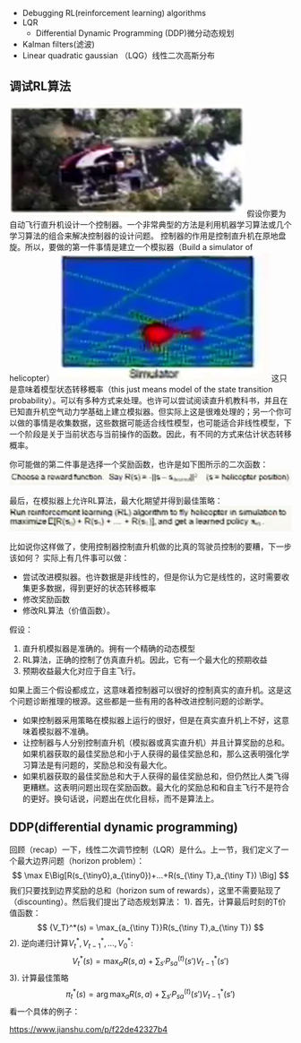 - Debugging RL(reinforcement learning) algorithms
- LQR
  - Differential Dynamic Programming (DDP)微分动态规划
- Kalman filters(滤波)
- Linear quadratic gaussian （LQG）线性二次高斯分布  

## 调试RL算法
![](https://raw.githubusercontent.com/fray-hao/images/master/20190612093250.png)
假设你要为自动飞行直升机设计一个控制器。一个非常典型的方法是利用机器学习算法或几个学习算法的组合来解决控制器的设计问题。
控制器的作用是控制直升机在原地盘旋。所以，要做的第一件事情是建立一个模拟器（Build a simulator of helicopter）
![](https://raw.githubusercontent.com/fray-hao/images/master/20190612093408.png)
这只是意味着模型状态转移概率（this just means model of the state transition probability）。可以有多种方式来处理。也许可以尝试阅读直升机教科书，并且在已知直升机空气动力学基础上建立模拟器。但实际上这是很难处理的；另一个你可以做的事情是收集数据，这些数据可能适合线性模型，也可能适合非线性模型，下一个阶段是关于当前状态与当前操作的函数。因此，有不同的方式来估计状态转移概率。 

你可能做的第二件事是选择一个奖励函数，也许是如下图所示的二次函数：
![](https://raw.githubusercontent.com/fray-hao/images/master/20190613081834.png)
 
最后，在模拟器上允许RL算法，最大化期望并得到最佳策略：
![](https://raw.githubusercontent.com/fray-hao/images/master/20190613091453.png)

比如说你这样做了，使用控制器控制直升机做的比真的驾驶员控制的要糟，下一步该如何？
实际上有几件事可以做：
- 尝试改进模拟器。也许数据是非线性的，但是你认为它是线性的，这时需要收集更多数据，得到更好的状态转移概率
- 修改奖励函数
- 修改RL算法（价值函数）。

假设：
1. 直升机模拟器是准确的。拥有一个精确的动态模型
2. RL算法，正确的控制了仿真直升机。因此，它有一个最大化的预期收益
3. 预期收益最大化对应于自主飞行。
   
如果上面三个假设都成立，这意味着控制器可以很好的控制真实的直升机。这是这个问题诊断推理的根源。这些都是一些有用的各种改进控制问题的诊断学。

- 如果控制器采用策略在模拟器上运行的很好，但是在真实直升机上不好，这意味着模拟器不准确。
- 让控制器与人分别控制直升机（模拟器或真实直升机）并且计算奖励的总和。如果机器获取的最佳奖励总和小于人获得的最佳奖励总和，那么这表明强化学习算法是有问题的，奖励总和没有最大化。
- 如果机器获取的最佳奖励总和大于人获得的最佳奖励总和，但仍然比人类飞得更糟糕。这表明问题出现在奖励函数。最大化的奖励总和和自主飞行不是符合的更好。换句话说，问题出在优化目标，而不是算法上。

## DDP(differential dynamic programming)

回顾（recap）一下，线性二次调节控制（LQR）是什么。上一节，我们定义了一个最大边界问题（horizon problem）：
$$
\max E\Big[R(s_{\tiny0},a_{\tiny0})+...+R(s_{\tiny T},a_{\tiny T}) \Big]
$$
我们只要找到边界奖励的总和（horizon sum of rewards），这里不需要贴现了（discounting）。然后我们提出了动态规划算法：
1). 首先，计算最后时刻的T价值函数：
$$
{V_T}^*(s) = \max_{a_{\tiny T}}R(s_{\tiny T},a_{\tiny T})
$$
2). 逆向递归计算$V_t^*,V_{t-1}^*,...,V_0^*$:
$$
V_t^*(s)  = \max_a R(s,a)+\sum_{s'}P_{sa}^{(t)}(s')V_{t-1}^*(s')
$$
3). 计算最佳策略
$$
\pi_t^*(s) = \arg \max_a R(s,a)+\sum_{s'}P_{sa}^{(t)}(s')V_{t-1}^*(s')
$$
看一个具体的例子：

https://www.jianshu.com/p/f22de42327b4
